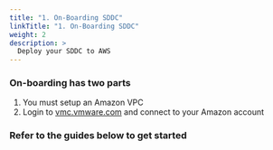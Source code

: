 ```yaml
---
title: "1. On-Boarding SDDC"
linkTitle: "1. On-Boarding SDDC"
weight: 2
description: >
  Deploy your SDDC to AWS 
---
```


### On-boarding has two parts

1. You must setup an Amazon VPC
2. Login to [vmc.vmware.com](https://vmc.vmware.com) and connect to your Amazon account

### Refer to the guides below to get started
